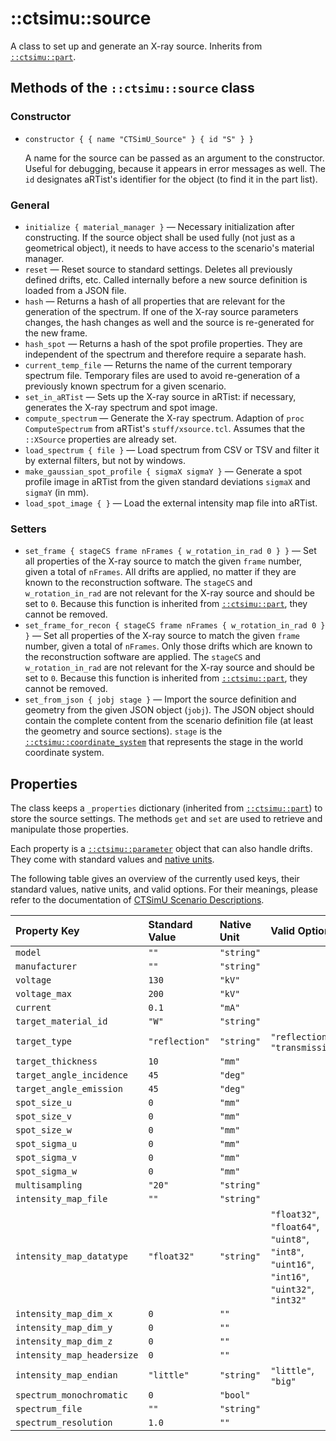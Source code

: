 # ::ctsimu::source
A class to set up and generate an X-ray source. Inherits from [`::ctsimu::part`](part.md).

## Methods of the `::ctsimu::source` class

### Constructor

* `constructor { { name "CTSimU_Source" } { id "S" } }`

	A name for the source can be passed as an argument to the constructor. Useful for debugging, because it appears in error messages as well. The `id` designates aRTist's identifier for the object (to find it in the part list).

### General

* `initialize { material_manager }` — Necessary initialization after constructing. If the source object shall be used fully (not just as a geometrical object), it needs to have access to the scenario's material manager.
* `reset` — Reset source to standard settings. Deletes all previously defined drifts, etc. Called internally before a new source definition is loaded from a JSON file.
* `hash` — Returns a hash of all properties that are relevant for the generation of the spectrum. If one of the X-ray source parameters changes, the hash changes as well and the source is re-generated for the new frame.
* `hash_spot` — Returns a hash of the spot profile properties. They are independent of the spectrum and therefore require a separate hash.
* `current_temp_file` — Returns the name of the current temporary spectrum file. Temporary files are used to avoid re-generation of a previously known spectrum for a given scenario.
* `set_in_aRTist` — Sets up the X-ray source in aRTist: if necessary, generates the X-ray spectrum and spot image.
* `compute_spectrum` — Generate the X-ray spectrum. Adaption of `proc ComputeSpectrum` from aRTist's `stuff/xsource.tcl`. Assumes that the `::XSource` properties are already set.
* `load_spectrum { file }` — Load spectrum from CSV or TSV and filter it by external filters, but not by windows.
* `make_gaussian_spot_profile { sigmaX sigmaY }` — Generate a spot profile image in aRTist from the given standard deviations `sigmaX` and `sigmaY` (in mm).
* `load_spot_image { }` — Load the external intensity map file into aRTist.

### Setters

* `set_frame { stageCS frame nFrames { w_rotation_in_rad 0 } }` — Set all properties of the X-ray source to match the given `frame` number, given a total of `nFrames`. All drifts are applied, no matter if they are known to the reconstruction software. The `stageCS` and `w_rotation_in_rad` are not relevant for the X-ray source and should be set to `0`. Because this function is inherited from [`::ctsimu::part`](part.md), they cannot be removed.
* `set_frame_for_recon { stageCS frame nFrames { w_rotation_in_rad 0 } }` — Set all properties of the X-ray source to match the given `frame` number, given a total of `nFrames`. Only those drifts which are known to the reconstruction software are applied. The `stageCS` and `w_rotation_in_rad` are not relevant for the X-ray source and should be set to `0`. Because this function is inherited from [`::ctsimu::part`](part.md), they cannot be removed.
* `set_from_json { jobj stage }` — Import the source definition and geometry from the given JSON object (`jobj`). The JSON object should contain the complete content from the scenario definition file (at least the geometry and source sections). `stage` is the [`::ctsimu::coordinate_system`](coordinate_system.md) that represents the stage in the world coordinate system.

## Properties

The class keeps a `_properties` dictionary (inherited from [`::ctsimu::part`](part.md)) to store the source settings. The methods `get` and `set` are used to retrieve and manipulate those properties.

Each property is a [`::ctsimu::parameter`](parameter.md) object that can also handle drifts. They come with standard values and [native units](native_units.md).

The following table gives an overview of the currently used keys, their standard values, native units, and valid options. For their meanings, please refer to the documentation of [CTSimU Scenario Descriptions](https://bamresearch.github.io/ctsimu-scenarios/).

| Property Key                    | Standard Value | Native Unit | Valid Options                                                     |
| :------------------------------ | :------------- | :---------- | :---------------------------------------------------------------- |
| `model`                         | `""`           | `"string"`  |                                                                   |
| `manufacturer`                  | `""`           | `"string"`  |                                                                   |
| `voltage`                       | `130`          | `"kV"`      |                                                                   |
| `voltage_max`                   | `200`          | `"kV"`      |                                                                   |
| `current`                       | `0.1`          | `"mA"`      |                                                                   |
| `target_material_id`            | `"W"`          | `"string"`  |                                                                   |
| `target_type`                   | `"reflection"` | `"string"`  | `"reflection"`, `"transmission"`                                  |
| `target_thickness`              | `10`           | `"mm"`      |                                                                   |
| `target_angle_incidence`        | `45`           | `"deg"`     |                                                                   |
| `target_angle_emission`         | `45`           | `"deg"`     |                                                                   |
| `spot_size_u`                   | `0`            | `"mm"`      |                                                                   |
| `spot_size_v`                   | `0`            | `"mm"`      |                                                                   |
| `spot_size_w`                   | `0`            | `"mm"`      |                                                                   |
| `spot_sigma_u`                  | `0`            | `"mm"`      |                                                                   |
| `spot_sigma_v`                  | `0`            | `"mm"`      |                                                                   |
| `spot_sigma_w`                  | `0`            | `"mm"`      |                                                                   |
| `multisampling`                 | `"20"`         | `"string"`  |                                                                   |
| `intensity_map_file`            | `""`           | `"string"`  |                                                                   |
| `intensity_map_datatype`        | `"float32"`    | `"string"`  | `"float32"`, `"float64"`, `"uint8"`, `"int8"`, `"uint16"`, `"int16"`, `"uint32"`, `"int32"` |
| `intensity_map_dim_x`           | `0`            | `""`        |                                                                   |
| `intensity_map_dim_y`           | `0`            | `""`        |                                                                   |
| `intensity_map_dim_z`           | `0`            | `""`        |                                                                   |
| `intensity_map_headersize`      | `0`            | `""`        |                                                                   |
| `intensity_map_endian`          | `"little"`     | `"string"`  | `"little"`, `"big"`                                               |
| `spectrum_monochromatic`        | `0`            | `"bool"`    |                                                                   |
| `spectrum_file`                 | `""`           | `"string"`  |                                                                   |
| `spectrum_resolution`           | `1.0`          | `""`        |                                                                   |